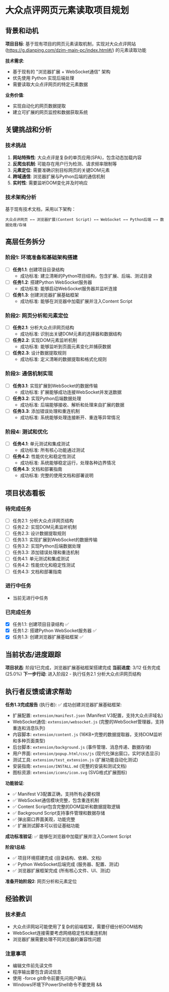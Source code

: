 # 大众点评网页元素读取项目规划

## 背景和动机

**项目目标**: 基于现有项目的网页元素读取机制，实现对大众点评网站 (https://g.dianping.com/dzim-main-pc/index.html#/) 的元素读取功能

**技术需求**:
- 基于现有的 "浏览器扩展 + WebSocket通信" 架构
- 优先使用 Python 实现后端处理
- 需要读取大众点评网页的特定元素数据

**业务价值**:
- 实现自动化的网页数据提取
- 建立可扩展的网页监控和数据获取系统

## 关键挑战和分析

### 技术挑战
1. **网站特殊性**: 大众点评是复杂的单页应用(SPA)，包含动态加载内容
2. **反爬虫机制**: 可能存在用户行为检测、请求频率限制等
3. **元素定位**: 需要准确识别目标网页的关键DOM元素
4. **跨域通信**: 浏览器扩展与Python后端的通信机制
5. **实时性**: 需要监听DOM变化并及时响应

### 技术架构分析
基于现有技术文档，采用以下架构：
```
大众点评网页 ←→ 浏览器扩展(Content Script) ←→ WebSocket ←→ Python后端 ←→ 数据处理/存储
```

## 高层任务拆分

### 阶段1: 环境准备和基础架构搭建
- [ ] **任务1.1**: 创建项目目录结构
  - 成功标准: 建立清晰的Python项目结构，包含扩展、后端、测试目录
- [ ] **任务1.2**: 搭建Python WebSocket服务器
  - 成功标准: 能够启动WebSocket服务器并监听连接
- [ ] **任务1.3**: 创建浏览器扩展基础框架
  - 成功标准: 能够在浏览器中加载扩展并注入Content Script

### 阶段2: 网页分析和元素定位
- [ ] **任务2.1**: 分析大众点评网页结构
  - 成功标准: 识别出关键DOM元素的选择器和数据结构
- [ ] **任务2.2**: 实现DOM元素监听机制
  - 成功标准: 能够监听到页面元素变化并捕获数据
- [ ] **任务2.3**: 设计数据提取规则
  - 成功标准: 定义清晰的数据提取和格式化规则

### 阶段3: 通信机制实现
- [ ] **任务3.1**: 实现扩展到WebSocket的数据传输
  - 成功标准: 扩展能够成功连接WebSocket并发送数据
- [ ] **任务3.2**: 实现Python后端数据处理
  - 成功标准: 后端能够接收、解析和处理来自扩展的数据
- [ ] **任务3.3**: 添加错误处理和重连机制
  - 成功标准: 系统能够处理连接断开、重连等异常情况

### 阶段4: 测试和优化
- [ ] **任务4.1**: 单元测试和集成测试
  - 成功标准: 所有核心功能通过测试
- [ ] **任务4.2**: 性能优化和稳定性测试
  - 成功标准: 系统能够稳定运行，处理各种边界情况
- [ ] **任务4.3**: 文档和部署指南
  - 成功标准: 完整的使用文档和部署说明

## 项目状态看板

### 待完成任务
- [ ] 任务2.1: 分析大众点评网页结构
- [ ] 任务2.2: 实现DOM元素监听机制
- [ ] 任务2.3: 设计数据提取规则
- [ ] 任务3.1: 实现扩展到WebSocket的数据传输
- [ ] 任务3.2: 实现Python后端数据处理
- [ ] 任务3.3: 添加错误处理和重连机制
- [ ] 任务4.1: 单元测试和集成测试
- [ ] 任务4.2: 性能优化和稳定性测试
- [ ] 任务4.3: 文档和部署指南

### 进行中任务
- 当前无进行中任务

### 已完成任务
- [x] 任务1.1: 创建项目目录结构 ✅
- [x] 任务1.2: 搭建Python WebSocket服务器 ✅  
- [x] 任务1.3: 创建浏览器扩展基础框架 ✅

## 当前状态/进度跟踪

**项目状态**: 阶段1已完成，浏览器扩展基础框架搭建完成
**当前进度**: 3/12 任务完成 (25.0%)
**下一步行动**: 进入阶段2 - 执行任务2.1 分析大众点评网页结构

## 执行者反馈或请求帮助

**任务1.3完成报告** (执行者):
✅ 成功创建浏览器扩展基础框架:
- 扩展配置: `extension/manifest.json` (Manifest V3配置，支持大众点评域名)
- WebSocket通信: `extension/websocket.js` (完整的WebSocket管理器，支持重连和消息队列)
- 内容脚本: `extension/content.js` (16KB+完整的数据提取器，支持DOM监听和多种页面类型)
- 后台脚本: `extension/background.js` (事件管理、消息传递、数据存储)
- 用户界面: `extension/popup.html/css/js` (现代化弹出窗口，实时状态显示)
- 测试工具: `extension/test_extension.js` (扩展功能自动化测试)
- 安装指南: `extension/INSTALL.md` (完整的安装和测试文档)
- 图标资源: `extension/icons/icon.svg` (SVG格式扩展图标)

**功能验证**:
- ✅ Manifest V3配置正确，支持所有必要权限
- ✅ WebSocket通信模块完整，包含重连机制
- ✅ Content Script包含完整的DOM监听和数据提取逻辑
- ✅ Background Script支持事件管理和数据存储
- ✅ 弹出窗口界面美观，功能完整
- ✅ 扩展测试脚本可以验证基础功能

**成功标准验证**: ✅ 能够在浏览器中加载扩展并注入Content Script

**阶段1总结**: 
- ✅ 项目环境搭建完成 (目录结构、依赖、文档)
- ✅ Python WebSocket后端完成 (服务器、配置、测试)
- ✅ 浏览器扩展框架完成 (所有核心文件、UI、测试)

**准备开始阶段2**: 网页分析和元素定位

## 经验教训

### 技术要点
- 大众点评网站可能使用了复杂的前端框架，需要仔细分析DOM结构
- WebSocket连接需要考虑网络稳定性和重连机制
- 浏览器扩展需要处理不同浏览器的兼容性问题

### 注意事项
- 编辑文件前先读文件
- 程序输出要包含调试信息
- 使用 -force git命令前要先问用户确认
- Windows环境下PowerShell命令不要使用 &&
